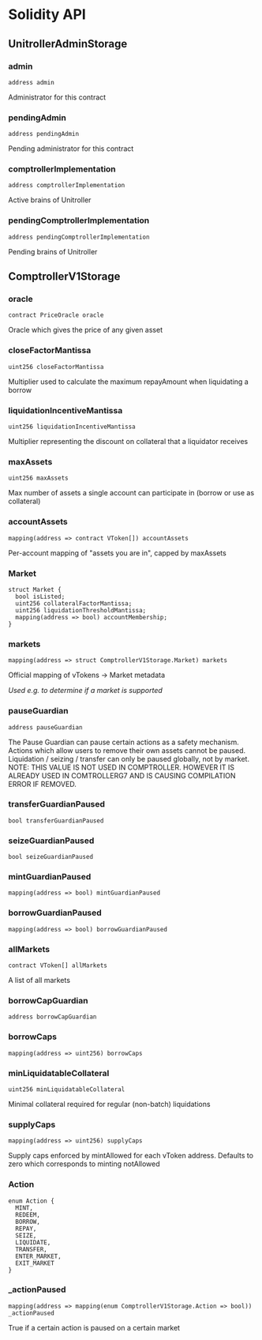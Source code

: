 # Solidity API

## UnitrollerAdminStorage

### admin

```solidity
address admin
```

Administrator for this contract

### pendingAdmin

```solidity
address pendingAdmin
```

Pending administrator for this contract

### comptrollerImplementation

```solidity
address comptrollerImplementation
```

Active brains of Unitroller

### pendingComptrollerImplementation

```solidity
address pendingComptrollerImplementation
```

Pending brains of Unitroller

## ComptrollerV1Storage

### oracle

```solidity
contract PriceOracle oracle
```

Oracle which gives the price of any given asset

### closeFactorMantissa

```solidity
uint256 closeFactorMantissa
```

Multiplier used to calculate the maximum repayAmount when liquidating a borrow

### liquidationIncentiveMantissa

```solidity
uint256 liquidationIncentiveMantissa
```

Multiplier representing the discount on collateral that a liquidator receives

### maxAssets

```solidity
uint256 maxAssets
```

Max number of assets a single account can participate in (borrow or use as collateral)

### accountAssets

```solidity
mapping(address => contract VToken[]) accountAssets
```

Per-account mapping of "assets you are in", capped by maxAssets

### Market

```solidity
struct Market {
  bool isListed;
  uint256 collateralFactorMantissa;
  uint256 liquidationThresholdMantissa;
  mapping(address => bool) accountMembership;
}
```

### markets

```solidity
mapping(address => struct ComptrollerV1Storage.Market) markets
```

Official mapping of vTokens -> Market metadata

_Used e.g. to determine if a market is supported_

### pauseGuardian

```solidity
address pauseGuardian
```

The Pause Guardian can pause certain actions as a safety mechanism.
 Actions which allow users to remove their own assets cannot be paused.
 Liquidation / seizing / transfer can only be paused globally, not by market.
NOTE: THIS VALUE IS NOT USED IN COMPTROLLER. HOWEVER IT IS ALREADY USED IN COMTROLLERG7
		 AND IS CAUSING COMPILATION ERROR IF REMOVED.

### transferGuardianPaused

```solidity
bool transferGuardianPaused
```

### seizeGuardianPaused

```solidity
bool seizeGuardianPaused
```

### mintGuardianPaused

```solidity
mapping(address => bool) mintGuardianPaused
```

### borrowGuardianPaused

```solidity
mapping(address => bool) borrowGuardianPaused
```

### allMarkets

```solidity
contract VToken[] allMarkets
```

A list of all markets

### borrowCapGuardian

```solidity
address borrowCapGuardian
```

### borrowCaps

```solidity
mapping(address => uint256) borrowCaps
```

### minLiquidatableCollateral

```solidity
uint256 minLiquidatableCollateral
```

Minimal collateral required for regular (non-batch) liquidations

### supplyCaps

```solidity
mapping(address => uint256) supplyCaps
```

Supply caps enforced by mintAllowed for each vToken address. Defaults to zero which corresponds to minting notAllowed

### Action

```solidity
enum Action {
  MINT,
  REDEEM,
  BORROW,
  REPAY,
  SEIZE,
  LIQUIDATE,
  TRANSFER,
  ENTER_MARKET,
  EXIT_MARKET
}
```

### _actionPaused

```solidity
mapping(address => mapping(enum ComptrollerV1Storage.Action => bool)) _actionPaused
```

True if a certain action is paused on a certain market

